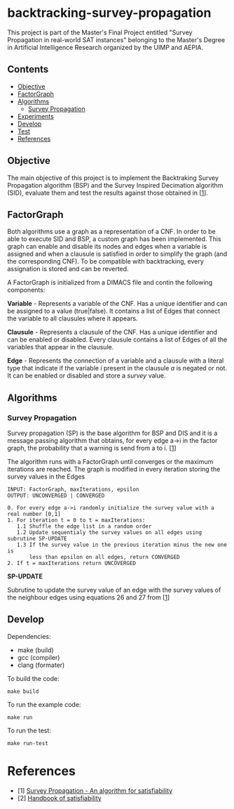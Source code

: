 # backtracking-survey-propagation

This project is part of the Master's Final Project entitled "Survey Propagation
in real-world SAT instances" belonging to the Master's Degree in Artificial
Intelligence Research organized by the UIMP and AEPIA.

## Contents

- [Objective](#objective)
- [FactorGraph](#factorgraph)
- [Algorithms](#algorithms)
  - [Survey Propagation](#survey-propagation)
- [Experiments](#experiments)
- [Develop](#develop)
- [Test](#test)
- [References](#references)

## Objective

The main objective of this project is to implement the Backtraking Survey Propagation
algorithm (BSP) and the Survey Inspired Decimation algorithm (SID), evaluate them and
test the results against those obtained in \[[1](#references)\].

## FactorGraph

Both algorithms use a graph as a representation of a CNF. In order to be able to
execute SID and BSP, a custom graph has been implemented. This graph can enable
and disable its nodes and edges when a variable is assigned and when a clausule
is satisfied in order to simplify the graph (and the corresponding CNF). To be
compatible with backtracking, every assignation is stored and can be reverted.

A FactorGraph is initialized from a DIMACS file and contin the following components:

**Variable** -
Represents a variable of the CNF. Has a unique identifier and can be assigned
to a value (true|false). It contains a list of Edges that connect the variable to
all clausules where it appears.

**Clausule** -
Represents a clausule of the CNF. Has a unique identifier and can be enabled or disabled.
Every clausule contains a list of Edges of all the variables that appear in the clausule.

**Edge** -
Represents the connection of a variable and a clausule with a literal type that
indicate if the variable _i_ present in the clausule _a_ is negated or not.
It can be enabled or disabled and store a _survey_ value.

## Algorithms

### Survey Propagation

Survey propagation (SP) is the base algorithm for BSP and DIS and it is a message
passing algorithm that obtains, for every edge a->i in the factor graph, the
probability that a warning is send from a to i. \[[1](#references)\]

The algorithm runs with a FactorGraph until converges or the maximum iterations
are reached. The graph is modified in every iteration storing the survey values
in the Edges

```
INPUT: FactorGraph, maxIterations, epsilon
OUTPUT: UNCONVERGED | CONVERGED

0. For every edge a->i randomly initialize the survey value with a real number [0,1]
1. For iteration t = 0 to t = maxIterations:
   1.1 Shuffle the edge list in a random order
   1.2 Update sequentialy the survey values on all edges using subrutine SP-UPDATE
   1.3 If the survey value in the previous iteration minus the new one is
       less than epsilon on all edges, return CONVERGED
2. If t = maxIterations return UNCOVERGED
```

**SP-UPDATE**

Subrutine to update the survey value of an edge with the survey values of the
neighbour edges using equations 26 and 27 from \[[1](#references)\]

## Develop

Dependencies:

- make (build)
- gcc (compiler)
- clang (formater)

To build the code:

`make build`

To run the example code:

`make run`

To run the test:

`make run-test`

# References

- \[1\] [Survey Propagation - An algorithm for satisfiability](https://arxiv.org/abs/cs/0212002v4)
- \[2\] [Handbook of satisfiability](https://www.amazon.es/Satisfiability-Frontiers-Artificial-Intelligence-Applications/dp/1586039296/ref=sr_1_1?__mk_es_ES=%C3%85M%C3%85%C5%BD%C3%95%C3%91&dchild=1&keywords=Handbook+of+satisfiability&qid=1586367798&sr=8-1)
